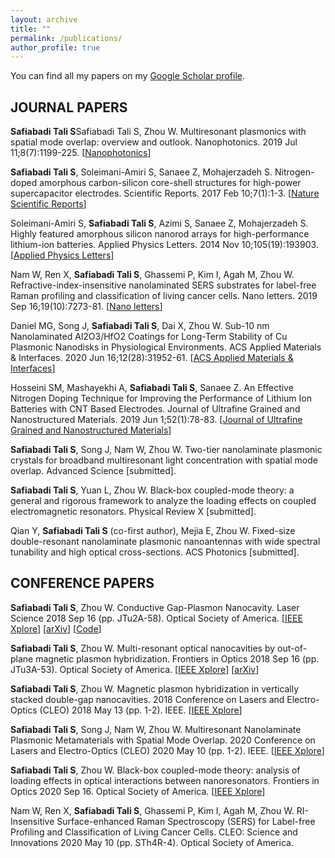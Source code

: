 ```yaml
---
layout: archive
title: ""
permalink: /publications/
author_profile: true
---
```


You can find all my papers on my [Google Scholar profile](https://scholar.google.com/citations?user=Hp0MiBcAAAAJ&hl=en&authuser=1).



JOURNAL PAPERS
---------------------

**Safiabadi Tali S**Safiabadi Tali S, Zhou W. Multiresonant plasmonics with spatial mode overlap: overview and outlook. Nanophotonics. 2019 Jul 11;8(7):1199-225. [[Nanophotonics](https://www.degruyter.com/view/journals/nanoph/8/7/article-p1199.xml)]

**Safiabadi Tali S**, Soleimani-Amiri S, Sanaee Z, Mohajerzadeh S. Nitrogen-doped amorphous carbon-silicon core-shell structures for high-power supercapacitor electrodes. Scientific Reports. 2017 Feb 10;7(1):1-3. [[Nature Scientific Reports](https://www.nature.com/articles/srep42425/)]

Soleimani-Amiri S, **Safiabadi Tali S**, Azimi S, Sanaee Z, Mohajerzadeh S. Highly featured amorphous silicon nanorod arrays for high-performance lithium-ion batteries. Applied Physics Letters. 2014 Nov 10;105(19):193903. [[Applied Physics Letters](https://aip.scitation.org/doi/full/10.1063/1.4902068?casa_token=SnWg4sD5_8IAAAAA%3A9pPNNLcSLq06VFi4eXC0hW851L_7D3clVoOnRFFAerTKWNvVPADshTpFEorTOZZ39aQHiJfoJ65l)]

Nam W, Ren X, **Safiabadi Tali S**, Ghassemi P, Kim I, Agah M, Zhou W. Refractive-index-insensitive nanolaminated SERS substrates for label-free Raman profiling and classification of living cancer cells. Nano letters. 2019 Sep 16;19(10):7273-81. [[Nano letters](https://pubs.acs.org/doi/abs/10.1021/acs.nanolett.9b02864?casa_token=y_JQ-C2cHDIAAAAA:5o-A7s72eVOmYyMiR4qKpLUiKfeEZA0wyCMbqFypUJAQ1GDc3M0kNgnxdD46ybl6XqkDslSGEg-Lvdc)]

Daniel MG, Song J, **Safiabadi Tali S**, Dai X, Zhou W. Sub-10 nm Nanolaminated Al2O3/HfO2 Coatings for Long-Term Stability of Cu Plasmonic Nanodisks in Physiological Environments. ACS Applied Materials & Interfaces. 2020 Jun 16;12(28):31952-61. [[ACS Applied Materials & Interfaces](https://pubs.acs.org/doi/abs/10.1021/acsami.0c06941?casa_token=WuHHNSuK72AAAAAA:saKVRsOWzdcCpXxNByKM8T8_PgWsg2rU2V3UtOLdJmjjCgBXoWggTpuI4WLwTrM6mvLB8Y7pYuf07m0)]

Hosseini SM, Mashayekhi A, **Safiabadi Tali S**, Sanaee Z. An Effective Nitrogen Doping Technique for Improving the Performance of Lithium Ion Batteries with CNT Based Electrodes. Journal of Ultrafine Grained and Nanostructured Materials. 2019 Jun 1;52(1):78-83. [[Journal of Ultrafine Grained and Nanostructured Materials](https://jufgnsm.ut.ac.ir/article_51164_0.html/article_71423.html)]

**Safiabadi Tali S**, Song J, Nam W, Zhou W. Two-tier nanolaminate plasmonic crystals for broadband multiresonant light concentration with spatial mode overlap. Advanced Science [submitted].

**Safiabadi Tali S**, Yuan L, Zhou W. Black-box coupled-mode theory: a general and rigorous framework to analyze the loading effects on coupled electromagnetic resonators. Physical Review X [submitted].

Qian Y, **Safiabadi Tali S** (co-first author), Mejia E, Zhou W. Fixed-size double-resonant nanolaminate plasmonic nanoantennas with wide spectral tunability and high optical cross-sections. ACS Photonics [submitted].


CONFERENCE PAPERS
---------------------

**Safiabadi Tali S**, Zhou W. Conductive Gap-Plasmon Nanocavity. Laser Science 2018 Sep 16 (pp. JTu2A-58). Optical Society of America. [[IEEE Xplore](https://ieeexplore.ieee.org/abstract/document/9013341)] [[arXiv](https://arxiv.org/abs/1908.09064)] [[Code](https://github.com/mbanagar/SRWP-Drones)]

**Safiabadi Tali S**, Zhou W. Multi-resonant optical nanocavities by out-of-plane magnetic plasmon hybridization. Frontiers in Optics 2018 Sep 16 (pp. JTu3A-53). Optical Society of America. [[IEEE Xplore](https://ieeexplore.ieee.org/abstract/document/9013645)] [[arXiv](https://arxiv.org/abs/1905.00972)]

**Safiabadi Tali S**, Zhou W. Magnetic plasmon hybridization in vertically stacked double-gap nanocavities. 2018 Conference on Lasers and Electro-Optics (CLEO) 2018 May 13 (pp. 1-2). IEEE. [[IEEE Xplore](https://ieeexplore.ieee.org/abstract/document/7503878)]

**Safiabadi Tali S**, Song J, Nam W, Zhou W. Multiresonant Nanolaminate Plasmonic Metamaterials with Spatial Mode Overlap. 2020 Conference on Lasers and Electro-Optics (CLEO) 2020 May 10 (pp. 1-2). IEEE. [[IEEE Xplore](https://ieeexplore.ieee.org/abstract/document/7503878)]

**Safiabadi Tali S**, Zhou W. Black-box coupled-mode theory: analysis of loading effects in optical interactions between nanoresonators. Frontiers in Optics 2020 Sep 16. Optical Society of America. [[IEEE Xplore](https://ieeexplore.ieee.org/abstract/document/7503878)]
	
Nam W, Ren X, **Safiabadi Tali S**, Ghassemi P, Kim I, Agah M, Zhou W. RI-Insensitive Surface-enhanced Raman Spectroscopy (SERS) for Label-free Profiling and Classification of Living Cancer Cells. CLEO: Science and Innovations 2020 May 10 (pp. STh4R-4). Optical Society of America.



